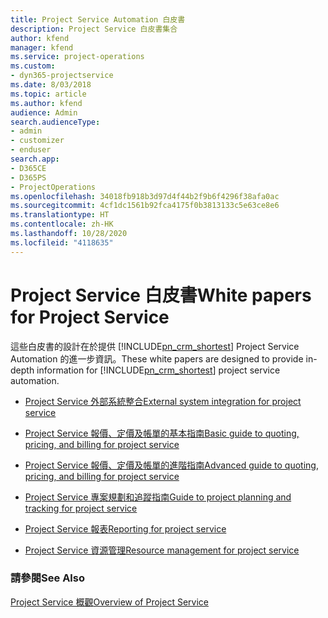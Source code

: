 ```yaml
---
title: Project Service Automation 白皮書
description: Project Service 白皮書集合
author: kfend
manager: kfend
ms.service: project-operations
ms.custom:
- dyn365-projectservice
ms.date: 8/03/2018
ms.topic: article
ms.author: kfend
audience: Admin
search.audienceType:
- admin
- customizer
- enduser
search.app:
- D365CE
- D365PS
- ProjectOperations
ms.openlocfilehash: 34018fb918b3d97d4f44b2f9b6f4296f38afa0ac
ms.sourcegitcommit: 4cf1dc1561b92fca4175f0b3813133c5e63ce8e6
ms.translationtype: HT
ms.contentlocale: zh-HK
ms.lasthandoff: 10/28/2020
ms.locfileid: "4118635"
---
```

# <a name="white-papers-for-project-service"></a><span data-ttu-id="71a0d-103">Project Service 白皮書</span><span class="sxs-lookup"><span data-stu-id="71a0d-103">White papers for Project Service</span></span>

<span data-ttu-id="71a0d-104">這些白皮書的設計在於提供 [!INCLUDE[pn_crm_shortest](../includes/pn-crm-shortest.md)] Project Service Automation 的進一步資訊。</span><span class="sxs-lookup"><span data-stu-id="71a0d-104">These white papers are designed to provide in-depth information for [!INCLUDE[pn_crm_shortest](../includes/pn-crm-shortest.md)] project service automation.</span></span>

-   [<span data-ttu-id="71a0d-105">Project Service 外部系統整合</span><span class="sxs-lookup"><span data-stu-id="71a0d-105">External system integration for project service</span></span>](https://go.microsoft.com/fwlink/?LinkId=825445)

-   [<span data-ttu-id="71a0d-106">Project Service 報價、定價及帳單的基本指南</span><span class="sxs-lookup"><span data-stu-id="71a0d-106">Basic guide to quoting, pricing, and billing for project service</span></span>](https://go.microsoft.com/fwlink/?LinkId=825241)

-   [<span data-ttu-id="71a0d-107">Project Service 報價、定價及帳單的進階指南</span><span class="sxs-lookup"><span data-stu-id="71a0d-107">Advanced guide to quoting, pricing, and billing for project service</span></span>](https://go.microsoft.com/fwlink/?LinkId=825242)

-   [<span data-ttu-id="71a0d-108">Project Service 專案規劃和追蹤指南</span><span class="sxs-lookup"><span data-stu-id="71a0d-108">Guide to project planning and tracking for project service</span></span>](https://go.microsoft.com/fwlink/?LinkId=825243)

-   [<span data-ttu-id="71a0d-109">Project Service 報表</span><span class="sxs-lookup"><span data-stu-id="71a0d-109">Reporting for project service</span></span>](https://go.microsoft.com/fwlink/?LinkId=825446)

-   [<span data-ttu-id="71a0d-110">Project Service 資源管理</span><span class="sxs-lookup"><span data-stu-id="71a0d-110">Resource management for project service</span></span>](https://go.microsoft.com/fwlink/?LinkId=825244)

### <a name="see-also"></a><span data-ttu-id="71a0d-111">請參閱</span><span class="sxs-lookup"><span data-stu-id="71a0d-111">See Also</span></span>
 [<span data-ttu-id="71a0d-112">Project Service 概觀</span><span class="sxs-lookup"><span data-stu-id="71a0d-112">Overview of Project Service</span></span>](../psa/overview.md)
